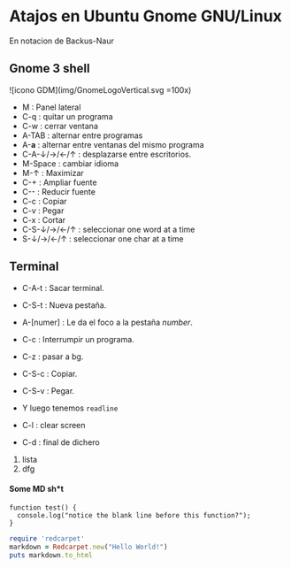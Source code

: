 # Atajos en Ubuntu Gnome GNU/Linux

En notacion de Backus-Naur


## Gnome 3 shell

![icono GDM](img/GnomeLogoVertical.svg =100x)

- M : Panel lateral
- C-q : quitar un programa
- C-w : cerrar ventana
- A-TAB : alternar entre programas
- A-__a__ : alternar entre ventanas del mismo programa
- C-A-↓/→/←/↑ : desplazarse entre escritorios.
- M-Space : cambiar idioma
- M-↑ : Maximizar
- C-+ : Ampliar fuente
- C-- : Reducir fuente
- C-c : Copiar
- C-v : Pegar
- C-x : Cortar
- C-S-↓/→/←/↑ : seleccionar one word at a time
- S-↓/→/←/↑ : seleccionar one char at a time


## Terminal
* C-A-t : Sacar terminal.
* C-S-t : Nueva pestaña.
* A-[numer] : Le da el foco a la pestaña _number_.
* C-c : Interrumpir un programa.
* C-z : pasar a bg.
* C-S-c : Copiar.
* C-S-v : Pegar.

* Y luego tenemos `readline`
* C-l : clear screen

* C-d : final de dichero


1. lista
1. dfg


#### Some MD sh*t


```
function test() {
  console.log("notice the blank line before this function?");
}
```

```ruby
require 'redcarpet'
markdown = Redcarpet.new("Hello World!")
puts markdown.to_html
```
